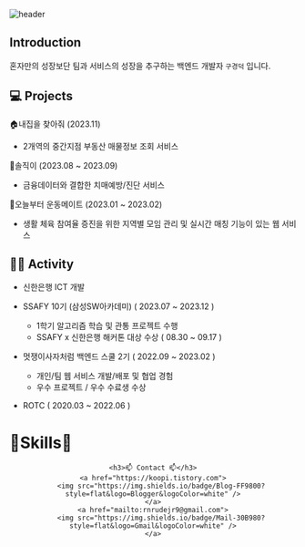 ![header](https://capsule-render.vercel.app/api?type=waving&color=gradient&height=300&section=header&fontSize=70)

## Introduction
혼자만의 성장보단 팀과 서비스의 성장을 추구하는 백엔드 개발자 `구경덕` 입니다.

## 💻 Projects

🏠내집을 찾아줘 (2023.11)
* 2개역의 중간지점 부동산 매물정보 조회 서비스

👴솔직이 (2023.08 ~ 2023.09)
* 금융데이터와 결합한 치매예방/진단 서비스

💪오늘부터 운동메이트 (2023.01 ~ 2023.02)
* 생활 체육 참여율 증진을 위한 지역별 모임 관리 및 실시간 매칭 기능이 있는 웹 서비스


## 🏃‍♂️ Activity

* 신한은행 ICT 개발 

* SSAFY 10기 (삼성SW아카데미) ( 2023.07 ~ 2023.12 )

	- 1학기 알고리즘 학습 및 관통 프로젝트 수행 
	- SSAFY x 신한은행 해커톤 대상 수상 ( 08.30 ~ 09.17 )

* 멋쟁이사자처럼 백엔드 스쿨 2기 ( 2022.09 ~ 2023.02 )

	- 개인/팀 웹 서비스 개발/배포 및 협업 경험
	- 우수 프로젝트 / 우수 수료생 수상

* ROTC ( 2020.03 ~ 2022.06 )



# 🌱Skills🌱


<div align=center>
		
	<h3>📫 Contact 📫</h3>
	<a href="https://koopi.tistory.com">
		<img src="https://img.shields.io/badge/Blog-FF9800?style=flat&logo=Blogger&logoColor=white" />
	</a>
	<a href="mailto:rnrudejr9@gmail.com">
		<img src="https://img.shields.io/badge/Mail-30B980?style=flat&logo=Gmail&logoColor=white" />
	</a>
</div>
<br/><br/>




